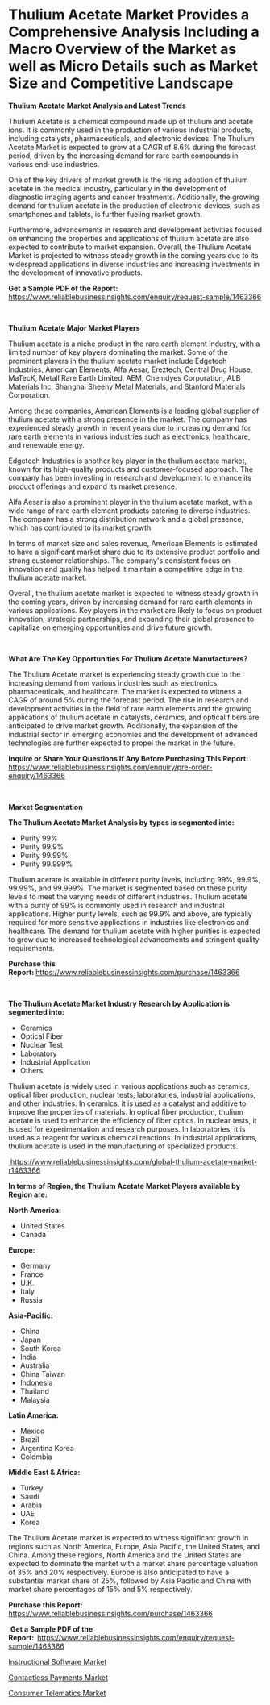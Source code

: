 <p><h1>Thulium Acetate Market Provides a Comprehensive Analysis Including a Macro Overview of the Market as well as Micro Details such as Market Size and Competitive Landscape</h1></p><p><strong>Thulium Acetate Market Analysis and Latest Trends</strong></p>
<p><p>Thulium Acetate is a chemical compound made up of thulium and acetate ions. It is commonly used in the production of various industrial products, including catalysts, pharmaceuticals, and electronic devices. The Thulium Acetate Market is expected to grow at a CAGR of 8.6% during the forecast period, driven by the increasing demand for rare earth compounds in various end-use industries.</p><p>One of the key drivers of market growth is the rising adoption of thulium acetate in the medical industry, particularly in the development of diagnostic imaging agents and cancer treatments. Additionally, the growing demand for thulium acetate in the production of electronic devices, such as smartphones and tablets, is further fueling market growth.</p><p>Furthermore, advancements in research and development activities focused on enhancing the properties and applications of thulium acetate are also expected to contribute to market expansion. Overall, the Thulium Acetate Market is projected to witness steady growth in the coming years due to its widespread applications in diverse industries and increasing investments in the development of innovative products.</p></p>
<p><strong>Get a Sample PDF of the Report:&nbsp;</strong> <a href="https://www.reliablebusinessinsights.com/enquiry/request-sample/1463366">https://www.reliablebusinessinsights.com/enquiry/request-sample/1463366</a></p>
<p>&nbsp;</p>
<p><strong>Thulium Acetate Major Market Players</strong></p>
<p><p>Thulium acetate is a niche product in the rare earth element industry, with a limited number of key players dominating the market. Some of the prominent players in the thulium acetate market include Edgetech Industries, American Elements, Alfa Aesar, Ereztech, Central Drug House, MaTecK, Metall Rare Earth Limited, AEM, Chemdyes Corporation, ALB Materials Inc, Shanghai Sheeny Metal Materials, and Stanford Materials Corporation.</p><p>Among these companies, American Elements is a leading global supplier of thulium acetate with a strong presence in the market. The company has experienced steady growth in recent years due to increasing demand for rare earth elements in various industries such as electronics, healthcare, and renewable energy.</p><p>Edgetech Industries is another key player in the thulium acetate market, known for its high-quality products and customer-focused approach. The company has been investing in research and development to enhance its product offerings and expand its market presence.</p><p>Alfa Aesar is also a prominent player in the thulium acetate market, with a wide range of rare earth element products catering to diverse industries. The company has a strong distribution network and a global presence, which has contributed to its market growth.</p><p>In terms of market size and sales revenue, American Elements is estimated to have a significant market share due to its extensive product portfolio and strong customer relationships. The company's consistent focus on innovation and quality has helped it maintain a competitive edge in the thulium acetate market.</p><p>Overall, the thulium acetate market is expected to witness steady growth in the coming years, driven by increasing demand for rare earth elements in various applications. Key players in the market are likely to focus on product innovation, strategic partnerships, and expanding their global presence to capitalize on emerging opportunities and drive future growth.</p></p>
<p>&nbsp;</p>
<p><strong>What Are The Key Opportunities For Thulium Acetate Manufacturers?</strong></p>
<p><p>The Thulium Acetate market is experiencing steady growth due to the increasing demand from various industries such as electronics, pharmaceuticals, and healthcare. The market is expected to witness a CAGR of around 5% during the forecast period. The rise in research and development activities in the field of rare earth elements and the growing applications of thulium acetate in catalysts, ceramics, and optical fibers are anticipated to drive market growth. Additionally, the expansion of the industrial sector in emerging economies and the development of advanced technologies are further expected to propel the market in the future.</p></p>
<p><strong>Inquire or Share Your Questions If Any Before Purchasing This Report:</strong> <a href="https://www.reliablebusinessinsights.com/enquiry/pre-order-enquiry/1463366">https://www.reliablebusinessinsights.com/enquiry/pre-order-enquiry/1463366</a></p>
<p>&nbsp;</p>
<p><strong>Market Segmentation</strong></p>
<p><strong>The Thulium Acetate Market Analysis by types is segmented into:</strong></p>
<p><ul><li>Purity 99%</li><li>Purity 99.9%</li><li>Purity 99.99%</li><li>Purity 99.999%</li></ul></p>
<p><p>Thulium acetate is available in different purity levels, including 99%, 99.9%, 99.99%, and 99.999%. The market is segmented based on these purity levels to meet the varying needs of different industries. Thulium acetate with a purity of 99% is commonly used in research and industrial applications. Higher purity levels, such as 99.9% and above, are typically required for more sensitive applications in industries like electronics and healthcare. The demand for thulium acetate with higher purities is expected to grow due to increased technological advancements and stringent quality requirements.</p></p>
<p><strong>Purchase this Report:&nbsp;</strong><a href="https://www.reliablebusinessinsights.com/purchase/1463366">https://www.reliablebusinessinsights.com/purchase/1463366</a></p>
<p>&nbsp;</p>
<p><strong>The Thulium Acetate Market Industry Research by Application is segmented into:</strong></p>
<p><ul><li>Ceramics</li><li>Optical Fiber</li><li>Nuclear Test</li><li>Laboratory</li><li>Industrial Application</li><li>Others</li></ul></p>
<p><p>Thulium acetate is widely used in various applications such as ceramics, optical fiber production, nuclear tests, laboratories, industrial applications, and other industries. In ceramics, it is used as a catalyst and additive to improve the properties of materials. In optical fiber production, thulium acetate is used to enhance the efficiency of fiber optics. In nuclear tests, it is used for experimentation and research purposes. In laboratories, it is used as a reagent for various chemical reactions. In industrial applications, thulium acetate is used in the manufacturing of specialized products.</p></p>
<p><a href="https://www.reliablebusinessinsights.com/global-thulium-acetate-market-r1463366">&nbsp;https://www.reliablebusinessinsights.com/global-thulium-acetate-market-r1463366</a></p>
<p><strong>In terms of Region, the Thulium Acetate Market Players available by Region are:</strong></p>
<p>
    <p> <strong> North America: </strong>
        <ul>
            <li>United States</li>
            <li>Canada</li>
        </ul>
        </p> 
    <p> <strong> Europe: </strong>
        <ul>
            <li>Germany</li>
            <li>France</li>
            <li>U.K.</li>
            <li>Italy</li>
            <li>Russia</li>
        </ul>
        </p> 
    <p> <strong> Asia-Pacific: </strong>
        <ul>
            <li>China</li>
            <li>Japan</li>
            <li>South Korea</li>
            <li>India</li>
            <li>Australia</li>
            <li>China Taiwan</li>
            <li>Indonesia</li>
            <li>Thailand</li>
            <li>Malaysia</li>
        </ul>
        </p> 
    <p> <strong> Latin America: </strong>
        <ul>
            <li>Mexico</li>
            <li>Brazil</li>
            <li>Argentina Korea</li>
            <li>Colombia</li>
        </ul>
        </p> 
    <p> <strong> Middle East & Africa: </strong>
        <ul>
            <li>Turkey</li>
            <li>Saudi</li>
            <li>Arabia</li>
            <li>UAE</li>
            <li>Korea</li>
        </ul>
    </p>
    </p>
<p><p>The Thulium Acetate market is expected to witness significant growth in regions such as North America, Europe, Asia Pacific, the United States, and China. Among these regions, North America and the United States are expected to dominate the market with a market share percentage valuation of 35% and 20% respectively. Europe is also anticipated to have a substantial market share of 25%, followed by Asia Pacific and China with market share percentages of 15% and 5% respectively.</p></p>
<p><strong>Purchase this Report: </strong><a href="https://www.reliablebusinessinsights.com/purchase/1463366">https://www.reliablebusinessinsights.com/purchase/1463366</a></p>
<p>&nbsp;<strong>Get a Sample PDF of the Report:&nbsp;&nbsp;</strong><a href="https://www.reliablebusinessinsights.com/enquiry/request-sample/1463366">https://www.reliablebusinessinsights.com/enquiry/request-sample/1463366</a></p>
<p><strong></strong></p>
<p><p><a href="https://github.com/mahnoor2003/Market-Research-Report-List-5/blob/main/instructional-software-market.md">Instructional Software Market</a></p><p><a href="https://github.com/dx0328/Market-Research-Report-List-3/blob/main/contactless-payments-market.md">Contactless Payments Market</a></p><p><a href="https://github.com/juancolorado15/Market-Research-Report-List-3/blob/main/consumer-telematics-market.md">Consumer Telematics Market</a></p></p>